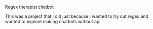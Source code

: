 Regex therapist chatbot

This was a project that i did just because i wanted to try out regex and wanted to explore making chatbots without api

